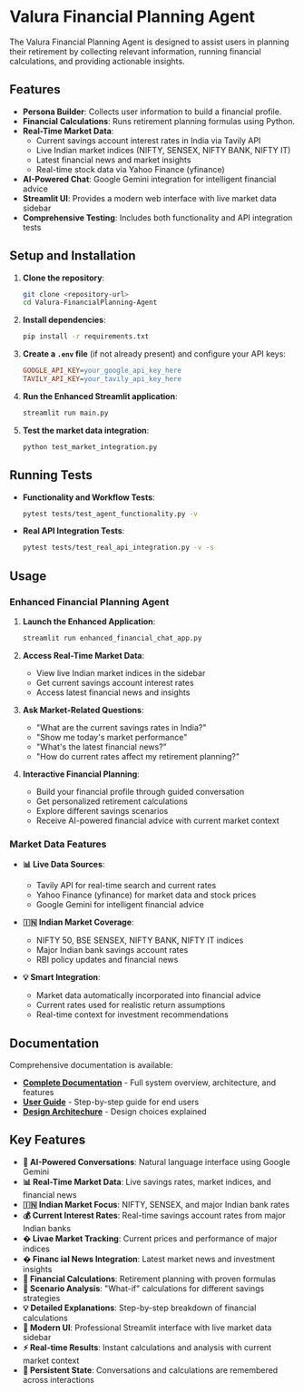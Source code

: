 # Valura Financial Planning Agent

The Valura Financial Planning Agent is designed to assist users in planning their retirement by collecting relevant information, running financial calculations, and providing actionable insights.

## Features

- **Persona Builder**: Collects user information to build a financial profile.
- **Financial Calculations**: Runs retirement planning formulas using Python.
- **Real-Time Market Data**: 
  - Current savings account interest rates in India via Tavily API
  - Live Indian market indices (NIFTY, SENSEX, NIFTY BANK, NIFTY IT)
  - Latest financial news and market insights
  - Real-time stock data via Yahoo Finance (yfinance)
- **AI-Powered Chat**: Google Gemini integration for intelligent financial advice
- **Streamlit UI**: Provides a modern web interface with live market data sidebar
- **Comprehensive Testing**: Includes both functionality and API integration tests

## Setup and Installation

1. **Clone the repository**:
   ```bash
   git clone <repository-url>
   cd Valura-FinancialPlanning-Agent
   ```

2. **Install dependencies**:
   ```bash
   pip install -r requirements.txt
   ```

3. **Create a `.env` file** (if not already present) and configure your API keys:
   ```ini
   GOOGLE_API_KEY=your_google_api_key_here
   TAVILY_API_KEY=your_tavily_api_key_here
   ```

4. **Run the Enhanced Streamlit application**:
   ```bash
   streamlit run main.py
   ```
   

5. **Test the market data integration**:
   ```bash
   python test_market_integration.py
   ```

## Running Tests

- **Functionality and Workflow Tests**:
  ```bash
  pytest tests/test_agent_functionality.py -v
  ```

- **Real API Integration Tests**:
  ```bash
  pytest tests/test_real_api_integration.py -v -s
  ```

## Usage

### Enhanced Financial Planning Agent

1. **Launch the Enhanced Application**:
   ```bash
   streamlit run enhanced_financial_chat_app.py
   ```

2. **Access Real-Time Market Data**:
   - View live Indian market indices in the sidebar
   - Get current savings account interest rates
   - Access latest financial news and insights

3. **Ask Market-Related Questions**:
   - "What are the current savings rates in India?"
   - "Show me today's market performance"
   - "What's the latest financial news?"
   - "How do current rates affect my retirement planning?"

4. **Interactive Financial Planning**:
   - Build your financial profile through guided conversation
   - Get personalized retirement calculations
   - Explore different savings scenarios
   - Receive AI-powered financial advice with current market context

### Market Data Features

- **📊 Live Data Sources**:
  - Tavily API for real-time search and current rates
  - Yahoo Finance (yfinance) for market data and stock prices
  - Google Gemini for intelligent financial advice

- **🇮🇳 Indian Market Coverage**:
  - NIFTY 50, BSE SENSEX, NIFTY BANK, NIFTY IT indices
  - Major Indian bank savings account rates
  - RBI policy updates and financial news

- **💡 Smart Integration**:
  - Market data automatically incorporated into financial advice
  - Current rates used for realistic return assumptions
  - Real-time context for investment recommendations

## Documentation

Comprehensive documentation is available:

- **[Complete Documentation](docs/DOCUMENTATION.md)** - Full system overview, architecture, and features
- **[User Guide](docs/USER_GUIDE.md)** - Step-by-step guide for end users
- **[Design Architechure](docs\DESIGN_ARCHITECTURE.md)** - Design choices explained

## Key Features

- **🤖 AI-Powered Conversations**: Natural language interface using Google Gemini
- **📊 Real-Time Market Data**: Live savings rates, market indices, and financial news
- **🇮🇳 Indian Market Focus**: NIFTY, SENSEX, and major Indian bank rates
- **💰 Current Interest Rates**: Real-time savings account rates from major Indian banks
- **� Livae Market Tracking**: Current prices and performance of major indices
- **� Financ ial News Integration**: Latest market news and investment insights
- **🧮 Financial Calculations**: Retirement planning with proven formulas
- **🎯 Scenario Analysis**: "What-if" calculations for different savings strategies
- **💡 Detailed Explanations**: Step-by-step breakdown of financial calculations
- **📱 Modern UI**: Professional Streamlit interface with live market data sidebar
- **⚡ Real-time Results**: Instant calculations and analysis with current market context
- **🔄 Persistent State**: Conversations and calculations are remembered across interactions

